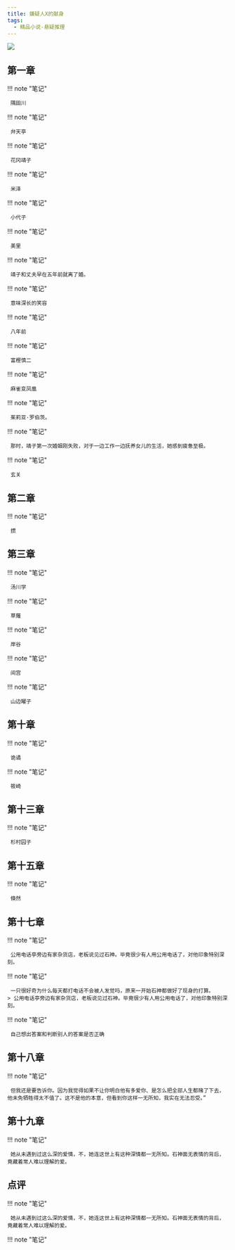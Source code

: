 ```yaml
---
title: 嫌疑人X的献身
tags:
  - 精品小说-悬疑推理
---
```


![](https://wfqqreader-1252317822.image.myqcloud.com/cover/110/230110/t7_230110.jpg)


## 第一章




!!! note "笔记"

	 隅田川 


!!! note "笔记"

	 弁天亭 


!!! note "笔记"

	 花冈靖子 


!!! note "笔记"

	 米泽 


!!! note "笔记"

	 小代子 


!!! note "笔记"

	 美里 


!!! note "笔记"

	 靖子和丈夫早在五年前就离了婚。 


!!! note "笔记"

	 意味深长的笑容 


!!! note "笔记"

	 八年前 


!!! note "笔记"

	 富樫慎二 


!!! note "笔记"

	 麻雀变凤凰 


!!! note "笔记"

	 茱莉亚·罗伯茨。 


!!! note "笔记"

	 那时，靖子第一次婚姻刚失败，对于一边工作一边抚养女儿的生活，她感到疲惫至极。
 


!!! note "笔记"

	 玄关 


## 第二章




!!! note "笔记"

	 掼 


## 第三章




!!! note "笔记"

	 汤川学 


!!! note "笔记"

	 草薙 


!!! note "笔记"

	 岸谷 


!!! note "笔记"

	 间宫 


!!! note "笔记"

	 山边曜子 


## 第十章




!!! note "笔记"

	 诡谲 


!!! note "笔记"

	 筱崎 


## 第十三章




!!! note "笔记"

	 杉村园子 


## 第十五章




!!! note "笔记"

	 倏然 


## 第十七章




!!! note "笔记"

	 公用电话亭旁边有家杂货店，老板说见过石神。毕竟很少有人用公用电话了，对他印象特别深刻。 


!!! note "笔记"

	 一只很好奇为什么每天都打电话不会被人发觉吗，原来一开始石神都做好了现身的打算。 
	> 公用电话亭旁边有家杂货店，老板说见过石神。毕竟很少有人用公用电话了，对他印象特别深刻。




!!! note "笔记"

	 自己想出答案和判断别人的答案是否正确 


## 第十八章




!!! note "笔记"

	 但我还是要告诉你。因为我觉得如果不让你明白他有多爱你、是怎么把全部人生都赌了下去，他未免牺牲得太不值了。这不是他的本意，但看到你这样一无所知，我实在无法忍受。”
 


## 第十九章




!!! note "笔记"

	 她从未遇到过这么深的爱情，不，她连这世上有这种深情都一无所知。石神面无表情的背后，竟藏着常人难以理解的爱。
 


## 点评




!!! note "笔记"

	 她从未遇到过这么深的爱情，不，她连这世上有这种深情都一无所知。石神面无表情的背后，竟藏着常人难以理解的爱。
 


!!! note "笔记"

	  

